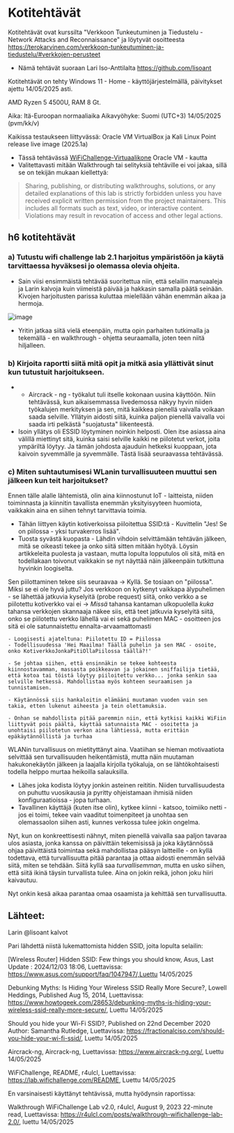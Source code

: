 # Kotitehtävät 

Kotitehtävät ovat kurssilta "Verkkoon Tunkeutuminen ja Tiedustelu - Network Attacks and Reconnaissance" ja löytyvät osoitteesta https://terokarvinen.com/verkkoon-tunkeutuminen-ja-tiedustelu/#verkkojen-perusteet 

- Nämä tehtävät suoraan Lari Iso-Anttilalta https://github.com/lisoant

Kotitehtävät on tehty Windows 11 - Home - käyttöjärjestelmällä, päivitykset ajettu 14/05/2025 asti.

AMD Ryzen 5 4500U, RAM 8 Gt.

Aika: Itä-Euroopan normaaliaika Aikavyöhyke: Suomi (UTC+3) 14/05/2025 (pvm/kk/v)

Kaikissa testaukseen liittyvässä: Oracle VM VirtualBox ja Kali Linux Point release live image (2025.1a)
- Tässä tehtävässä [WiFiChallenge-Virtuaalikone](https://lab.wifichallenge.com/) Oracle VM - kautta
- Valitettavasti mitään Walkthrough tai selityksiä tehtäville ei voi jakaa, sillä se on tekijän mukaan kiellettyä: 

> Sharing, publishing, or distributing walkthroughs, solutions, or any detailed explanations of this lab is strictly forbidden unless you have received explicit written permission from the project maintainers. This includes all formats such as text, video, or interactive content. Violations may result in revocation of access and other legal actions.

## h6 kotitehtävät

### a) Tutustu wifi challenge lab 2.1 harjoitus ympäristöön ja käytä tarvittaessa hyväksesi jo olemassa olevia ohjeita.
- Sain viisi ensimmäistä tehtävää suoritettua niin, että selailin manuaaleja ja Larin kalvoja kuin viimeistä päivää ja hakkasin samalla päätä seinään. Kivojen harjoitusten parissa kuluttaa mielellään vähän enemmän aikaa ja hermoja.

![image](https://github.com/user-attachments/assets/347a4f6c-aeb3-40d7-8f3a-1b0be74f48c1)

- Yritin jatkaa siitä vielä eteenpäin, mutta opin parhaiten tutkimalla ja tekemällä - en walkthrough - ohjetta seuraamalla, joten teen niitä hiljalleen.

### b) Kirjoita raportti siitä mitä opit ja mitkä asia yllättivät sinut kun tutustuit harjoitukseen.

- - Aircrack - ng - työkalut tuli itselle kokonaan uusina käyttöön. Niin tehtävässä, kun aikaisemmassa livedemossa näkyy hyvin niiden työkalujen merkityksen ja sen, mitä kaikkea pienellä vaivalla voikaan saada selville. Yllätyin aidosti siitä, kuinka paljon pienellä vaivalla voi saada irti pelkästä "suojatusta" liikenteestä.
- Isoin yllätys oli ESSID löytyminen noinkin helposti. Olen itse asiassa aina välillä miettinyt sitä, kuinka saisi selville kaikki ne piilotetut verkot, joita ympäriltä löytyy. Ja tämän johdosta ajauduin hetkeksi kuoppaan, jota kaivoin syvemmälle ja syvemmälle. Tästä lisää seuraavassa tehtävässä.

### c) Miten suhtautumisesi WLanin turvallisuuteen muuttui sen jälkeen kun teit harjoitukset?

Ennen tälle alalle lähtemistä, olin aina kiinnostunut IoT - laitteista, niiden toiminnasta ja kiinnitin tavallista enemmän yksityisyyteen huomiota, vaikkakin aina en siihen tehnyt tarvittavia toimia.
- Tähän liittyen käytin kotiverkoissa piiloitettua SSID:tä - Kuvittelin "Jes! Se on piilossa - yksi turvakerros lisää".
- Tuosta syvästä kuopasta - Lähdin vihdoin selvittämään tehtävän jälkeen, mitä se oikeasti tekee ja onko siitä sitten mitään hyötyä. Löysin artikkeleita puolesta ja vastaan, mutta lopulta lopputulos oli sitä, mitä en todellakaan toivonut vaikkakin se nyt näyttää näin jälkeenpäin tutkittuna hyvinkin loogiselta.

Sen piilottaminen tekee siis seuraavaa -> Kyllä. Se tosiaan on "piilossa". Miksi se ei ole hyvä juttu? Jos verkkoon on kytkenyt vaikkapa älypuhelimen - se lähettää jatkuvia kyselyitä (probe request) siitä, onko verkko a se piilotettu kotiverkko vai ei -> *Missä* tahansa kantaman ulkopuolella *kuka* tahansa verkkojen skannaaja näkee siis, että teet jatkuvia kyselyitä siitä, onko se piilotettu verkko lähellä vai ei sekä puhelimen MAC - osoitteen jos sitä ei ole satunnaistettu ennalta-arvaamattomasti
   
    - Loogisesti ajateltuna: Piilotettu ID = Piilossa 
    - Todellisuudessa 'Hei Maailma! Täällä puhelin ja sen MAC - osoite, onko KotiverkkoJonkaPitiOllaPiilossa täällä?!'
    
    - Se johtaa siihen, että ensinnäkin se tekee kohteesta kiinnostavamman, massasta poikkeavan ja jokainen sniffailija tietää, että kotoa tai töistä löytyy piiloitettu verkko... jonka senkin saa selville hetkessä. Mahdollistaa myös kohteen seuraamisen ja tunnistamisen.
    
    - Käytännössä siis hankaloitin elämääni muutaman vuoden vain sen takia, etten lukenut aiheesta ja tein olettamuksia. 

    - Onhan se mahdollista pitää paremmin niin, että kytkisi kaikki WiFiin liittyvät pois päältä, käyttää satunnaista MAC - osoitetta ja unohtaisi piilotetun verkon aina lähtiessä, mutta erittäin epäkäytännöllistä ja turhaa

WLANin turvallisuus on mietityttänyt aina. Vaatiihan se hieman motivaatiota selvittää sen turvallisuuden heikentämistä, mutta näin muutaman hakukonekäytön jälkeen ja laajalla kirjolla työkaluja, on se lähtökohtaisesti todella helppo murtaa heikoilla salauksilla.
- Lähes joka kodista löytyy jonkin asteinen reititin. Niiden turvallisuudesta on puhuttu vuosikausia ja pyritty ohjeistamaan ihmisiä niiden konfiguraatioissa - jopa turhaan.
- Tavallinen käyttäjä (kuten itse olin), kytkee kiinni - katsoo, toimiiko netti - jos ei toimi, tekee vain vaaditut toimenpiteet ja unohtaa sen olemassaolon siihen asti, kunnes verkossa tulee jokin ongelma.

Nyt, kun on konkreettisesti nähnyt, miten pienellä vaivalla saa paljon tavaraa ulos asiasta, jonka kanssa on päivittäin tekemisissä ja joka käytännössä ohjaa päivittäistä toimintaa sekä mahdollistaa pääsyn laitteille - on kyllä todettava, että turvallisuutta pitää parantaa ja ottaa aidosti enemmän selvää siitä, miten se tehdään.
Siitä kyllä saa *turvallisemman*, mutta en usko siihen, että siitä ikinä täysin turvallista tulee. Aina on jokin reikä, johon joku hiiri kaivautuu.

Nyt onkin kesä aikaa parantaa omaa osaamista ja kehittää sen turvallisuutta.


## Lähteet: 

Larin @lisoant kalvot


Pari lähdettä niistä lukemattomista hidden SSID, joita lopulta selailin: 

[Wireless Router] Hidden SSID: Few things you should know, Asus, Last Update : 2024/12/03 18:06, Luettavissa: https://www.asus.com/support/faq/1047947/,Luettu 14/05/2025

Debunking Myths: Is Hiding Your Wireless SSID Really More Secure?, Lowell Heddings, Published Aug 15, 2014, Luettavissa: https://www.howtogeek.com/28653/debunking-myths-is-hiding-your-wireless-ssid-really-more-secure/, Luettu 14/05/2025

Should you hide your Wi-Fi SSID?, Published on 22nd December 2020 Author: Samantha Rutledge, Luettavissa: https://fractionalciso.com/should-you-hide-your-wi-fi-ssid/, Luettu 14/05/2025



Aircrack-ng, Aircrack-ng, Luettavissa: https://www.aircrack-ng.org/, Luettu 14/05/2025

WiFiChallenge, README, r4ulcl, Luettavissa: https://lab.wifichallenge.com/README, Luettu 14/05/2025


En varsinaisesti käyttänyt tehtävissä, mutta hyödynsin raportissa:

Walkthrough WiFiChallenge Lab v2.0, r4ulcl, August 9, 2023  22-minute read, Luettavissa: https://r4ulcl.com/posts/walkthrough-wifichallenge-lab-2.0/, luettu 14/05/2025
